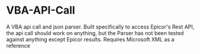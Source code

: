 # VBA-API-Call
A VBA api call and json parser. Built specifically to access Epicor's Rest API, the api call should work on anything, but the Parser has not been tested against anything except Epicor results. Requires Microsoft XML as a reference

